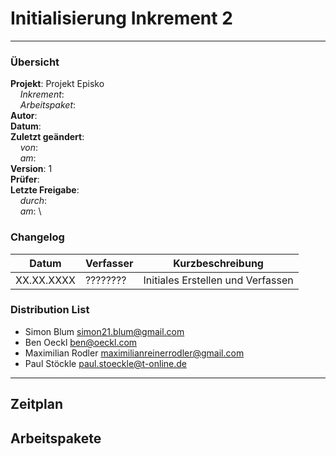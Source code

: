 # Initialisierung Inkrement 2

---

### Übersicht

**Projekt**: Projekt Episko \
&nbsp;&nbsp;&nbsp;&nbsp;_Inkrement_: \
&nbsp;&nbsp;&nbsp;&nbsp;_Arbeitspaket_: \
**Autor**: \
**Datum**: \
**Zuletzt geändert**: \
&nbsp;&nbsp;&nbsp;&nbsp;_von_: \
&nbsp;&nbsp;&nbsp;&nbsp;_am_: \
**Version**: 1 \
**Prüfer**: \
**Letzte Freigabe**: \
&nbsp;&nbsp;&nbsp;&nbsp;_durch_: \
&nbsp;&nbsp;&nbsp;&nbsp;_am_: \

### Changelog

| Datum      | Verfasser | Kurzbeschreibung                  |
|------------|-----------|-----------------------------------|
| XX.XX.XXXX | ????????  | Initiales Erstellen und Verfassen |

### Distribution List

- Simon Blum <simon21.blum@gmail.com>
- Ben Oeckl <ben@oeckl.com>
- Maximilian Rodler <maximilianreinerrodler@gmail.com>
- Paul Stöckle <paul.stoeckle@t-online.de>

---

## Zeitplan

## Arbeitspakete
